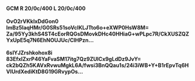 #### GCM R 20/0c/400 L 20/0c/400
**OvO2rVKkIxDdGon0**<br/>**ImBz5IaqHMr/G0SRs51soVclKLJTto6o+eXWP0HsW8M=**<br/>**Za/95Yy3khS4ST4cEorRQGsDMovkDHc40HHiaG+wPLpc7R/CkXUSZQZYxUpE5q7N6EhNOUJUc/ClHPzn...**<br/><br/>
**6sIYJZrshkohox8i**<br/>**83EfxIZxrP46YaFvaSM17itg7Qz9ZUlCx9gLdDz9JvY=**<br/>**ck2bQZh5KAVxRvwuMgkL6A/fwsi3BnQQau1s/24i3iWB+Y+B1rEpvTq6HVIUrdXediKtD8G19GRvypOs...**